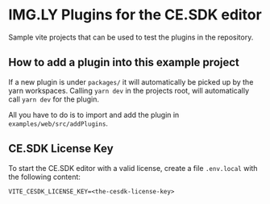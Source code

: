 # IMG.LY Plugins for the CE.SDK editor

Sample vite projects that can be used to test the plugins in the repository.

## How to add a plugin into this example project

If a new plugin is under `packages/` it will automatically be picked up
by the yarn workspaces. Calling `yarn dev` in the projects root, will automatically
call `yarn dev` for the plugin.

All you have to do is to import and add the plugin in `examples/web/src/addPlugins`.

## CE.SDK License Key

To start the CE.SDK editor with a valid license, create a file `.env.local` with
the following content:

```
VITE_CESDK_LICENSE_KEY=<the-cesdk-license-key>
```
